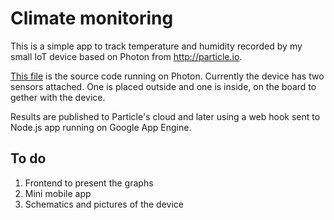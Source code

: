 # Climate monitoring

This is a simple app to track temperature and humidity recorded by my 
small IoT device based on Photon from http://particle.io.

[This file](particle/tempreader.ino) is the source code running on Photon. 
Currently the device has two sensors attached. One is placed outside and one
is inside, on the board to gether with the device.

Results are published to Particle's cloud and later using a web hook sent
to Node.js app running on Google App Engine.

## To do
1. Frontend to present the graphs
1. Mini mobile app
1. Schematics and pictures of the device